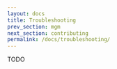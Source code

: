 ```yaml
---
layout: docs
title: Troubleshooting
prev_section: mgm
next_section: contributing
permalink: /docs/troubleshooting/
---
```


TODO



